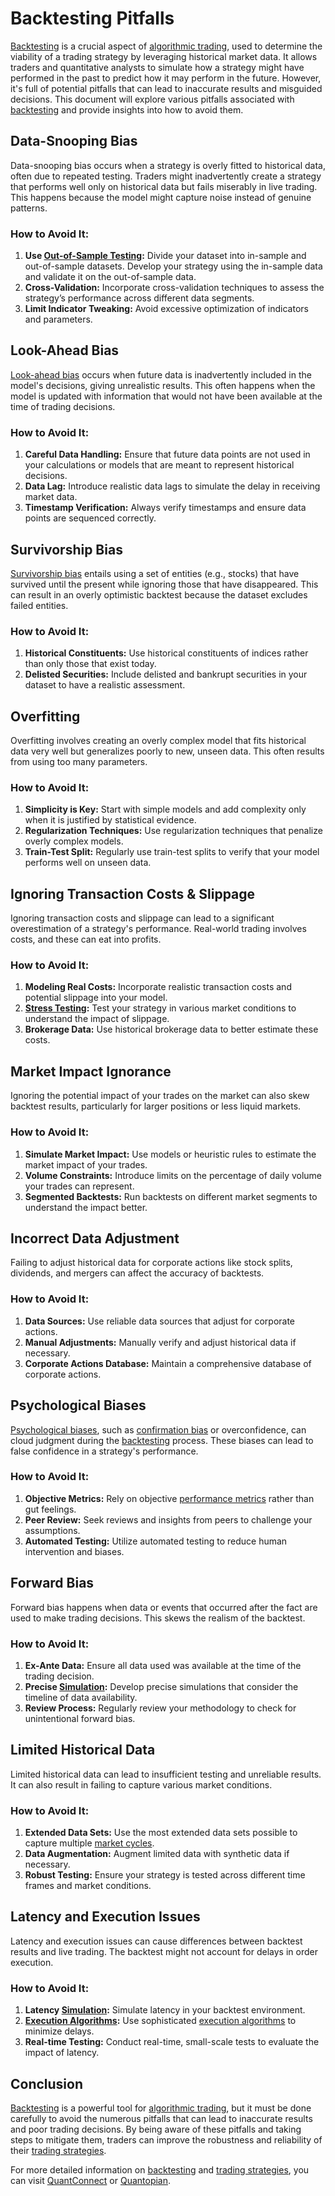 # Backtesting Pitfalls

[Backtesting](../b/backtesting.md) is a crucial aspect of [algorithmic trading](../a/algorithmic_trading.md), used to determine the viability of a trading strategy by leveraging historical market data. It allows traders and quantitative analysts to simulate how a strategy might have performed in the past to predict how it may perform in the future. However, it's full of potential pitfalls that can lead to inaccurate results and misguided decisions. This document will explore various pitfalls associated with [backtesting](../b/backtesting.md) and provide insights into how to avoid them.

## Data-Snooping Bias

Data-snooping bias occurs when a strategy is overly fitted to historical data, often due to repeated testing. Traders might inadvertently create a strategy that performs well only on historical data but fails miserably in live trading. This happens because the model might capture noise instead of genuine patterns.

### How to Avoid It:

1. **Use [Out-of-Sample Testing](../o/out-of-sample_testing.md):** Divide your dataset into in-sample and out-of-sample datasets. Develop your strategy using the in-sample data and validate it on the out-of-sample data.
2. **Cross-Validation:** Incorporate cross-validation techniques to assess the strategy’s performance across different data segments.
3. **Limit Indicator Tweaking:** Avoid excessive optimization of indicators and parameters.

## Look-Ahead Bias

[Look-ahead bias](../l/look-ahead_bias.md) occurs when future data is inadvertently included in the model's decisions, giving unrealistic results. This often happens when the model is updated with information that would not have been available at the time of trading decisions.

### How to Avoid It:

1. **Careful Data Handling:** Ensure that future data points are not used in your calculations or models that are meant to represent historical decisions.
2. **Data Lag:** Introduce realistic data lags to simulate the delay in receiving market data.
3. **Timestamp Verification:** Always verify timestamps and ensure data points are sequenced correctly.

## Survivorship Bias

[Survivorship bias](../s/survivorship_bias.md) entails using a set of entities (e.g., stocks) that have survived until the present while ignoring those that have disappeared. This can result in an overly optimistic backtest because the dataset excludes failed entities.

### How to Avoid It:

1. **Historical Constituents:** Use historical constituents of indices rather than only those that exist today.
2. **Delisted Securities:** Include delisted and bankrupt securities in your dataset to have a realistic assessment.

## Overfitting

Overfitting involves creating an overly complex model that fits historical data very well but generalizes poorly to new, unseen data. This often results from using too many parameters.

### How to Avoid It:

1. **Simplicity is Key:** Start with simple models and add complexity only when it is justified by statistical evidence.
2. **Regularization Techniques:** Use regularization techniques that penalize overly complex models.
3. **Train-Test Split:** Regularly use train-test splits to verify that your model performs well on unseen data.

## Ignoring Transaction Costs & Slippage

Ignoring transaction costs and slippage can lead to a significant overestimation of a strategy's performance. Real-world trading involves costs, and these can eat into profits.

### How to Avoid It:

1. **Modeling Real Costs:** Incorporate realistic transaction costs and potential slippage into your model.
2. **[Stress Testing](../s/stress_testing_in_trading.md):** Test your strategy in various market conditions to understand the impact of slippage.
3. **Brokerage Data:** Use historical brokerage data to better estimate these costs.

## Market Impact Ignorance

Ignoring the potential impact of your trades on the market can also skew backtest results, particularly for larger positions or less liquid markets.

### How to Avoid It:

1. **Simulate Market Impact:** Use models or heuristic rules to estimate the market impact of your trades.
2. **Volume Constraints:** Introduce limits on the percentage of daily volume your trades can represent.
3. **Segmented Backtests:** Run backtests on different market segments to understand the impact better.

## Incorrect Data Adjustment

Failing to adjust historical data for corporate actions like stock splits, dividends, and mergers can affect the accuracy of backtests.

### How to Avoid It:

1. **Data Sources:** Use reliable data sources that adjust for corporate actions.
2. **Manual Adjustments:** Manually verify and adjust historical data if necessary.
3. **Corporate Actions Database:** Maintain a comprehensive database of corporate actions.

## Psychological Biases

[Psychological biases](../p/psychological_biases_in_trading.md), such as [confirmation bias](../c/confirmation_bias.md) or overconfidence, can cloud judgment during the [backtesting](../b/backtesting.md) process. These biases can lead to false confidence in a strategy's performance.

### How to Avoid It:

1. **Objective Metrics:** Rely on objective [performance metrics](../p/performance_metrics.md) rather than gut feelings.
2. **Peer Review:** Seek reviews and insights from peers to challenge your assumptions.
3. **Automated Testing:** Utilize automated testing to reduce human intervention and biases.

## Forward Bias

Forward bias happens when data or events that occurred after the fact are used to make trading decisions. This skews the realism of the backtest.

### How to Avoid It:

1. **Ex-Ante Data:** Ensure all data used was available at the time of the trading decision.
2. **Precise [Simulation](../s/simulation_in_trading.md):** Develop precise simulations that consider the timeline of data availability.
3. **Review Process:** Regularly review your methodology to check for unintentional forward bias.

## Limited Historical Data

Limited historical data can lead to insufficient testing and unreliable results. It can also result in failing to capture various market conditions.

### How to Avoid It:

1. **Extended Data Sets:** Use the most extended data sets possible to capture multiple [market cycles](../m/market_cycles.md).
2. **Data Augmentation:** Augment limited data with synthetic data if necessary.
3. **Robust Testing:** Ensure your strategy is tested across different time frames and market conditions.

## Latency and Execution Issues

Latency and execution issues can cause differences between backtest results and live trading. The backtest might not account for delays in order execution.

### How to Avoid It:

1. **Latency [Simulation](../s/simulation_in_trading.md):** Simulate latency in your backtest environment.
2. **[Execution Algorithms](../e/execution_algorithms.md):** Use sophisticated [execution algorithms](../e/execution_algorithms.md) to minimize delays.
3. **Real-time Testing:** Conduct real-time, small-scale tests to evaluate the impact of latency.

## Conclusion

[Backtesting](../b/backtesting.md) is a powerful tool for [algorithmic trading](../a/algorithmic_trading.md), but it must be done carefully to avoid the numerous pitfalls that can lead to inaccurate results and poor trading decisions. By being aware of these pitfalls and taking steps to mitigate them, traders can improve the robustness and reliability of their [trading strategies](../t/trading_strategies.md).

For more detailed information on [backtesting](../b/backtesting.md) and [trading strategies](../t/trading_strategies.md), you can visit [QuantConnect](https://www.quantconnect.com) or [Quantopian](https://www.quantopian.com).